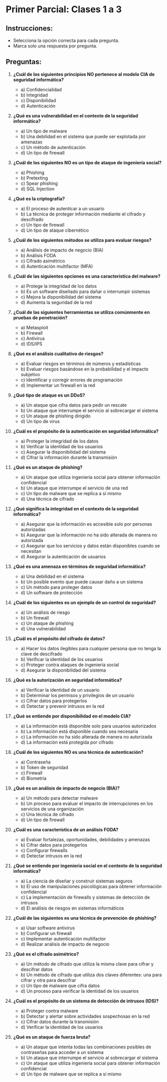 # Primer Parcial: Clases 1 a 3

## Instrucciones:
- Selecciona la opción correcta para cada pregunta.
- Marca solo una respuesta por pregunta.

## Preguntas:

1. **¿Cuál de los siguientes principios NO pertenece al modelo CIA de seguridad informática?**
   - a) Confidencialidad
   - b) Integridad
   - c) Disponibilidad
   - d) Autenticación

2. **¿Qué es una vulnerabilidad en el contexto de la seguridad informática?**
   - a) Un tipo de malware
   - b) Una debilidad en el sistema que puede ser explotada por amenazas
   - c) Un método de autenticación
   - d) Un tipo de firewall

3. **¿Cuál de los siguientes NO es un tipo de ataque de ingeniería social?**
   - a) Phishing
   - b) Pretexting
   - c) Spear phishing
   - d) SQL Injection

4. **¿Qué es la criptografía?**
   - a) El proceso de autenticar a un usuario
   - b) La técnica de proteger información mediante el cifrado y descifrado
   - c) Un tipo de firewall
   - d) Un tipo de ataque cibernético

5. **¿Cuál de los siguientes métodos se utiliza para evaluar riesgos?**
   - a) Análisis de impacto de negocio (BIA)
   - b) Análisis FODA
   - c) Cifrado asimétrico
   - d) Autenticación multifactor (MFA)

6. **¿Cuál de las siguientes opciones es una característica del malware?**
   - a) Protege la integridad de los datos
   - b) Es un software diseñado para dañar o interrumpir sistemas
   - c) Mejora la disponibilidad del sistema
   - d) Aumenta la seguridad de la red

7. **¿Cuál de las siguientes herramientas se utiliza comúnmente en pruebas de penetración?**
   - a) Metasploit
   - b) Firewall
   - c) Antivirus
   - d) IDS/IPS

8. **¿Qué es el análisis cualitativo de riesgos?**
   - a) Evaluar riesgos en términos de números y estadísticas
   - b) Evaluar riesgos basándose en la probabilidad y el impacto subjetivo
   - c) Identificar y corregir errores de programación
   - d) Implementar un firewall en la red

9. **¿Qué tipo de ataque es un DDoS?**
   - a) Un ataque que cifra datos para pedir un rescate
   - b) Un ataque que interrumpe el servicio al sobrecargar el sistema
   - c) Un ataque de phishing dirigido
   - d) Un tipo de virus

10. **¿Cuál es el propósito de la autenticación en seguridad informática?**
    - a) Proteger la integridad de los datos
    - b) Verificar la identidad de los usuarios
    - c) Asegurar la disponibilidad del sistema
    - d) Cifrar la información durante la transmisión

11. **¿Qué es un ataque de phishing?**
    - a) Un ataque que utiliza ingeniería social para obtener información confidencial
    - b) Un ataque que interrumpe el servicio de una red
    - c) Un tipo de malware que se replica a sí mismo
    - d) Una técnica de cifrado

12. **¿Qué significa la integridad en el contexto de la seguridad informática?**
    - a) Asegurar que la información es accesible solo por personas autorizadas
    - b) Asegurar que la información no ha sido alterada de manera no autorizada
    - c) Asegurar que los servicios y datos están disponibles cuando se necesitan
    - d) Asegurar la autenticación de usuarios

13. **¿Qué es una amenaza en términos de seguridad informática?**
    - a) Una debilidad en el sistema
    - b) Un posible evento que puede causar daño a un sistema
    - c) Un método para proteger datos
    - d) Un software de protección

14. **¿Cuál de los siguientes es un ejemplo de un control de seguridad?**
    - a) Un análisis de riesgo
    - b) Un firewall
    - c) Un ataque de phishing
    - d) Una vulnerabilidad

15. **¿Cuál es el propósito del cifrado de datos?**
    - a) Hacer los datos ilegibles para cualquier persona que no tenga la clave de descifrado
    - b) Verificar la identidad de los usuarios
    - c) Proteger contra ataques de ingeniería social
    - d) Asegurar la disponibilidad del sistema

16. **¿Qué es la autorización en seguridad informática?**
    - a) Verificar la identidad de un usuario
    - b) Determinar los permisos y privilegios de un usuario
    - c) Cifrar datos para protegerlos
    - d) Detectar y prevenir intrusos en la red

17. **¿Qué se entiende por disponibilidad en el modelo CIA?**
    - a) La información está disponible solo para usuarios autorizados
    - b) La información está disponible cuando sea necesaria
    - c) La información no ha sido alterada de manera no autorizada
    - d) La información está protegida por cifrado

18. **¿Cuál de los siguientes NO es una técnica de autenticación?**
    - a) Contraseña
    - b) Token de seguridad
    - c) Firewall
    - d) Biometría

19. **¿Qué es un análisis de impacto de negocio (BIA)?**
    - a) Un método para detectar malware
    - b) Un proceso para evaluar el impacto de interrupciones en los servicios de una organización
    - c) Una técnica de cifrado
    - d) Un tipo de firewall

20. **¿Cuál es una característica de un análisis FODA?**
    - a) Evaluar fortalezas, oportunidades, debilidades y amenazas
    - b) Cifrar datos para protegerlos
    - c) Configurar firewalls
    - d) Detectar intrusos en la red

21. **¿Qué se entiende por ingeniería social en el contexto de la seguridad informática?**
    - a) La ciencia de diseñar y construir sistemas seguros
    - b) El uso de manipulaciones psicológicas para obtener información confidencial
    - c) La implementación de firewalls y sistemas de detección de intrusos
    - d) El análisis de riesgos en sistemas informáticos

22. **¿Cuál de las siguientes es una técnica de prevención de phishing?**
    - a) Usar software antivirus
    - b) Configurar un firewall
    - c) Implementar autenticación multifactor
    - d) Realizar análisis de impacto de negocio

23. **¿Qué es el cifrado asimétrico?**
    - a) Un método de cifrado que utiliza la misma clave para cifrar y descifrar datos
    - b) Un método de cifrado que utiliza dos claves diferentes: una para cifrar y otra para descifrar
    - c) Un tipo de malware que cifra datos
    - d) Un proceso para verificar la identidad de los usuarios

24. **¿Cuál es el propósito de un sistema de detección de intrusos (IDS)?**
    - a) Proteger contra malware
    - b) Detectar y alertar sobre actividades sospechosas en la red
    - c) Cifrar datos durante la transmisión
    - d) Verificar la identidad de los usuarios

25. **¿Qué es un ataque de fuerza bruta?**
    - a) Un ataque que intenta todas las combinaciones posibles de contraseñas para acceder a un sistema
    - b) Un ataque que interrumpe el servicio al sobrecargar el sistema
    - c) Un ataque que utiliza ingeniería social para obtener información confidencial
    - d) Un tipo de malware que se replica a sí mismo
